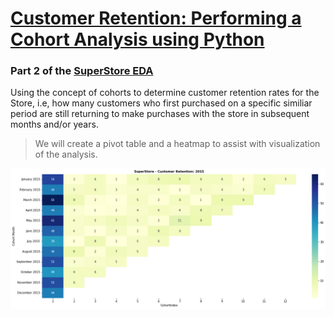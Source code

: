 # <ins>Customer Retention: Performing a Cohort Analysis using Python</ins>
### Part 2 of the [SuperStore EDA](https://github.com/WayneNyariroh/StoreSales_Analysis)

Using the concept of cohorts to determine customer retention rates for the Store, i.e, how many customers who first purchased on a specific similiar period are still returning to make purchases with the store in subsequent months and/or years.
> We will create a pivot table and a heatmap to assist with visualization of the analysis.

![Retention!](imageoutputs/cohortplots1.png)
